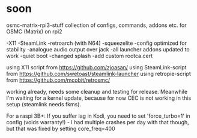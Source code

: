 # soon
osmc-matrix-rpi3-stuff
collection of configs, commands, addons etc. for OSMC (Matrix) on rpi2

-X11
-SteamLink
-retroarch (with N64)
-squeezelite
-config optimized for stability
-analogue audio output over jack
-all launcher addons updated to work
-quiet boot
-changed splash
-add custom rootca.cert

using X11 script from https://github.com/zjoasan/
using SteamLink-script from https://github.com/swetoast/steamlink-launcher
using retropie-script from https://github.com/mcobit/retrosmc/

working already, needs some cleanup and testing for release. Meanwhile I'm waiting for a kernel update, because for now CEC is not working in this setup (steamlink needs fkms).

For a raspi 3B+: If you suffer lag in Kodi, you need to set 'force_turbo=1' in config (voids warranty!) - I had multiple crashes per day with that though, but that was fixed by setting core_freq=400
